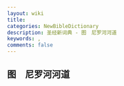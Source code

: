 ```yaml
---
layout: wiki
title: 
categories: NewBibleDictionary
description: 圣经新词典 - 图　尼罗河河道
keywords: , 
comments: false
---
```


## 图　尼罗河河道












